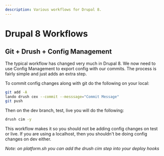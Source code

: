 ```yaml
---
description: Various workflows for Drupal 8.
---
```

Drupal 8 Workflows
==================

Git + Drush + Config Management
--------------------------------

The typical workflow has changed very much in Drupal 8.  We now need to use Config Management to export config with our commits.  The process is fairly simple and just adds an extra step.

To commit config changes along with git do the following on your local:

```bash
git add -A
lando drush cex --commit --messsage="Commit Message"
git push
```

Then on the dev branch, test, live you will do the following:

```bash
drush cim -y
```

This workflow makes it so you should not be adding config changes on test or live.  If you are using a localhost, then you shouldn't be doing config changes on dev either.

_Note: on platform.sh you can add the drush cim step into your deploy hooks_


